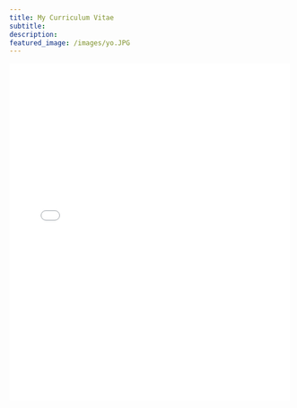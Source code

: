 ```yaml
---
title: My Curriculum Vitae
subtitle: 
description: 
featured_image: /images/yo.JPG
---
```


<embed src="CV_2021.pdf" style="vertical-align: middle;" width="500" height="600" type="application/pdf">